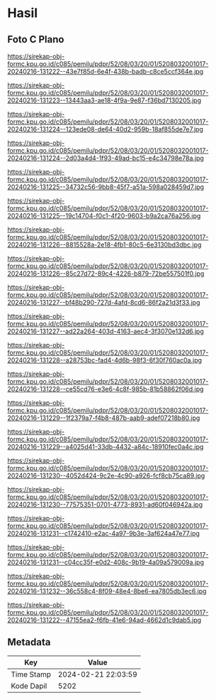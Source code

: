 # Hasil

## Foto C Plano

https://sirekap-obj-formc.kpu.go.id/c085/pemilu/pdpr/52/08/03/20/01/5208032001017-20240216-131222--43e7f85d-6e4f-438b-badb-c8ce5ccf364e.jpg

https://sirekap-obj-formc.kpu.go.id/c085/pemilu/pdpr/52/08/03/20/01/5208032001017-20240216-131223--13443aa3-ae18-4f9a-9e87-f36bd7130205.jpg

https://sirekap-obj-formc.kpu.go.id/c085/pemilu/pdpr/52/08/03/20/01/5208032001017-20240216-131224--123ede08-de64-40d2-959b-18af855de7e7.jpg

https://sirekap-obj-formc.kpu.go.id/c085/pemilu/pdpr/52/08/03/20/01/5208032001017-20240216-131224--2d03a4d4-1f93-49ad-bc15-e4c34798e78a.jpg

https://sirekap-obj-formc.kpu.go.id/c085/pemilu/pdpr/52/08/03/20/01/5208032001017-20240216-131225--34732c56-9bb8-45f7-a51a-598a028459d7.jpg

https://sirekap-obj-formc.kpu.go.id/c085/pemilu/pdpr/52/08/03/20/01/5208032001017-20240216-131225--19c14704-f0c1-4f20-9603-b9a2ca76a256.jpg

https://sirekap-obj-formc.kpu.go.id/c085/pemilu/pdpr/52/08/03/20/01/5208032001017-20240216-131226--8815528a-2e18-4fb1-80c5-6e3130bd3dbc.jpg

https://sirekap-obj-formc.kpu.go.id/c085/pemilu/pdpr/52/08/03/20/01/5208032001017-20240216-131226--85c27d72-89c4-4226-b879-72be557501f0.jpg

https://sirekap-obj-formc.kpu.go.id/c085/pemilu/pdpr/52/08/03/20/01/5208032001017-20240216-131227--bf48b290-727d-4afd-8cd6-86f2a21d3f33.jpg

https://sirekap-obj-formc.kpu.go.id/c085/pemilu/pdpr/52/08/03/20/01/5208032001017-20240216-131227--ad22a264-403d-4163-aec4-3f3070e132d6.jpg

https://sirekap-obj-formc.kpu.go.id/c085/pemilu/pdpr/52/08/03/20/01/5208032001017-20240216-131228--a28753bc-fad4-4d6b-98f3-6f30f760ac0a.jpg

https://sirekap-obj-formc.kpu.go.id/c085/pemilu/pdpr/52/08/03/20/01/5208032001017-20240216-131228--ce55cd76-e3e6-4c8f-985b-81b58862f06d.jpg

https://sirekap-obj-formc.kpu.go.id/c085/pemilu/pdpr/52/08/03/20/01/5208032001017-20240216-131229--1f2379a7-f4b8-487b-aab9-adef07218b80.jpg

https://sirekap-obj-formc.kpu.go.id/c085/pemilu/pdpr/52/08/03/20/01/5208032001017-20240216-131229--a4025d41-33db-4432-a84c-18910fec0a4c.jpg

https://sirekap-obj-formc.kpu.go.id/c085/pemilu/pdpr/52/08/03/20/01/5208032001017-20240216-131230--4052d424-9c2e-4c90-a926-fcf8cb75ca89.jpg

https://sirekap-obj-formc.kpu.go.id/c085/pemilu/pdpr/52/08/03/20/01/5208032001017-20240216-131230--77575351-0701-4773-8931-ad60f046942a.jpg

https://sirekap-obj-formc.kpu.go.id/c085/pemilu/pdpr/52/08/03/20/01/5208032001017-20240216-131231--c1742410-e2ac-4a97-9b3e-3af624a47e77.jpg

https://sirekap-obj-formc.kpu.go.id/c085/pemilu/pdpr/52/08/03/20/01/5208032001017-20240216-131231--c04cc35f-e0d2-408c-9b19-4a09a579009a.jpg

https://sirekap-obj-formc.kpu.go.id/c085/pemilu/pdpr/52/08/03/20/01/5208032001017-20240216-131232--36c558c4-8f09-48e4-8be6-ea7805db3ec6.jpg

https://sirekap-obj-formc.kpu.go.id/c085/pemilu/pdpr/52/08/03/20/01/5208032001017-20240216-131222--47155ea2-f6fb-41e6-94ad-4662d1c9dab5.jpg


## Metadata

| Key        | Value               |
| ---------- | ------------------- |
| Time Stamp | 2024-02-21 22:03:59 |
| Kode Dapil | 5202                |



